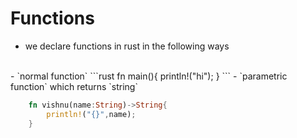 # Functions

- we declare functions in rust in the following ways
<br>
- `normal function`
```rust
    fn main(){
        println!("hi");
    }
```
- `parametric function` which returns `string`

```rust
    fn vishnu(name:String)->String{
        println!("{}",name);
    }
```    